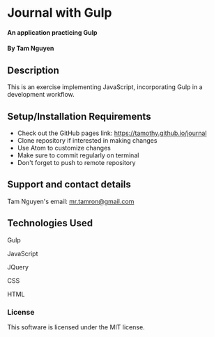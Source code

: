 # Journal with Gulp

#### An application practicing Gulp

#### By Tam Nguyen

## Description

This is an exercise implementing JavaScript, incorporating Gulp in a development workflow.

## Setup/Installation Requirements

* Check out the GitHub pages link: https://tamothy.github.io/journal
* Clone repository if interested in making changes
* Use Atom to customize changes
* Make sure to commit regularly on terminal
* Don't forget to push to remote repository

## Support and contact details

Tam Nguyen's email: mr.tamron@gmail.com

## Technologies Used

Gulp

JavaScript

JQuery

CSS

HTML

### License

This software is licensed under the MIT license.
